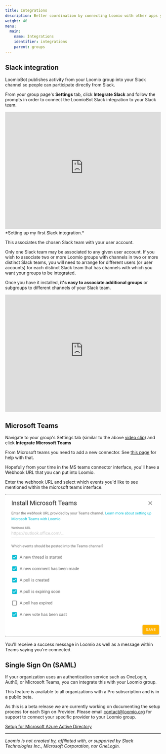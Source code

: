 ```yaml
---
title: Integrations
description: Better coordination by connecting Loomio with other apps you use.
weight: 40
menu:
  main:
    name: Integrations
    identifier: integrations
    parent: groups
---
```


## Slack integration
LoomioBot publishes activity from your Loomio group into your Slack channel so people can participate directly from Slack.

From your group page's **Settings** tab, click **Integrate Slack** and follow the prompts in order to connect the LoomioBot Slack integration to your Slack team.

<iframe width="100%" height="380px" src="https://www.youtube-nocookie.com/embed/ZwZD4ecfaM4?rel=0" frameborder="0" allowfullscreen></iframe>
*Setting up my first Slack integration.*

This associates the chosen Slack team with your user account.

Only one Slack team may be associated to any given user account. If you wish to associate two or more Loomio groups with channels in two or more distinct Slack teams, you will need to arrange for different users (or user accounts) for each distinct Slack team that has channels with which you want your groups to be integrated.

Once you have it installed, **it's easy to associate additional groups** or subgroups to different channels of your Slack team.

<iframe width="100%" height="380px" src="https://www.youtube-nocookie.com/embed/u2H3HEsvTAQ?rel=0" frameborder="0" allowfullscreen></iframe>

## Microsoft Teams

Navigate to your group's Settings tab (similar to the above [video clip](#set-up-slack-integration)) and click **Integrate Microsoft Teams**

From Microsoft teams you need to add a new connector. See [this page](https://kb.itglue.com/hc/en-us/articles/115001798191-Setting-up-Microsoft-Teams-webhook-notifications) for help with that.

Hopefully from your time in the MS teams connector interface, you'll have a Webhook URL that you can put into Loomio.

Enter the webhook URL and select which events you'd like to see mentioned within the microsoft teams interface.

![](ms_teams_integration.png)

You'll receive a success message in Loomio as well as a message within Teams saying you're connected.

## Single Sign On (SAML)

If your organization uses an authentication service such as OneLogin, Auth0, or Microsoft Teams, you can integrate this with your Loomio group.

This feature is available to all organizations with a Pro subscription and is in a public beta.

As this is a beta release we are currently working on documenting the setup process for each Sign on Provider. Please email contact@loomio.org for support to connect your specific provider to your Loomio group.

[Setup for Microsoft Azure Active Directory](../configure_azure_sso)

---

_Loomio is not created by, affiliated with, or supported by Slack Technologies Inc., Microsoft Corporation, nor OneLogin._
